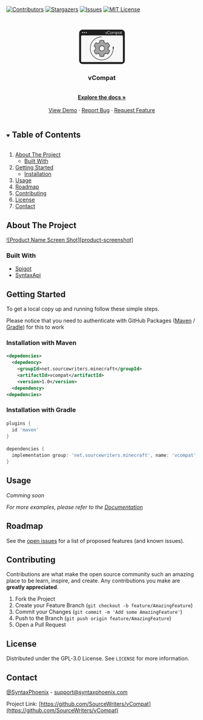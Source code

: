 <!--
*** Thanks for checking out the Best-README-Template. If you have a suggestion
*** that would make this better, please fork the vCompat and create a pull request
*** or simply open an issue with the tag "enhancement".
*** Thanks again! Now go create something AMAZING! :D
***
***
***
*** To avoid retyping too much info. Do a search and replace for the following:
*** SourceWriters, vCompat, twitter_handle, email, vCompat, project_description
-->



<!-- PROJECT SHIELDS -->
<!--
*** I'm using markdown "reference style" links for readability.
*** Reference links are enclosed in brackets [ ] instead of parentheses ( ).
*** See the bottom of this document for the declaration of the reference variables
*** for contributors-url, forks-url, etc. This is an optional, concise syntax you may use.
*** https://www.markdownguide.org/basic-syntax/#reference-style-links
-->
[![Contributors][contributors-shield]][contributors-url]
[![Stargazers][stars-shield]][stars-url]
[![Issues][issues-shield]][issues-url]
[![MIT License][license-shield]][license-url]



<!-- PROJECT LOGO -->
<br />
<p align="center">
  <a href="https://github.com/SourceWriters/vCompat">
    <img src="images/logo.png" alt="Logo" width="121" height="91">
  </a>

  <h3 align="center">vCompat</h3>

  <p align="center">
    <!-- TODO: project_description -->
    <br />
    <a href="https://confluence.syntaxphoenix.com/display/VCOMPAT"><strong>Explore the docs »</strong></a>
    <br />
    <br />
    <a href="https://github.com/SourceWriters/vCompat">View Demo</a>
    ·
    <a href="https://github.com/SourceWriters/vCompat/issues">Report Bug</a>
    ·
    <a href="https://github.com/SourceWriters/vCompat/issues">Request Feature</a>
  </p>
</p>



<!-- TABLE OF CONTENTS -->
<details open="open">
  <summary><h2 style="display: inline-block">Table of Contents</h2></summary>
  <ol>
    <li>
      <a href="#about-the-project">About The Project</a>
      <ul>
        <li><a href="#built-with">Built With</a></li>
      </ul>
    </li>
    <li>
      <a href="#getting-started">Getting Started</a>
      <ul>
        <li><a href="#installation">Installation</a></li>
      </ul>
    </li>
    <li><a href="#usage">Usage</a></li>
    <li><a href="#roadmap">Roadmap</a></li>
    <li><a href="#contributing">Contributing</a></li>
    <li><a href="#license">License</a></li>
    <li><a href="#contact">Contact</a></li>
  </ol>
</details>



<!-- ABOUT THE PROJECT -->
## About The Project

[![Product Name Screen Shot][product-screenshot]](https://example.com)


### Built With

* [Spigot]()
* [SyntaxApi]()

<!-- GETTING STARTED -->
## Getting Started

To get a local copy up and running follow these simple steps.

Please notice that you need to authenticate with GitHub Packages ([Maven](https://docs.github.com/en/packages/guides/configuring-apache-maven-for-use-with-github-packages#authenticating-to-github-packages) / [Gradle](https://docs.github.com/en/packages/guides/configuring-gradle-for-use-with-github-packages#authenticating-to-github-packages)) for this to work

### Installation with Maven

```XML
<depedencies>
  <depedency>
    <groupId>net.sourcewriters.minecraft</groupId>
    <artifactId>vcompat</artifactId>
    <version>1.0</version>
  <dependency>
<depedencies>
```

### Installation with Gradle

```Groovy
plugins {
  id 'maven'
}

dependencies {
  implementation group: 'net.sourcewriters.minecraft', name: 'vcompat', version: '1.0'
}
```

<!-- USAGE EXAMPLES -->
## Usage

_Comming soon_

_For more examples, please refer to the [Documentation](https://confluence.syntaxphoenix.com/display/VCOMPAT)_



<!-- ROADMAP -->
## Roadmap

See the [open issues](https://github.com/SourceWriters/vCompat/issues) for a list of proposed features (and known issues).



<!-- CONTRIBUTING -->
## Contributing

Contributions are what make the open source community such an amazing place to be learn, inspire, and create. Any contributions you make are **greatly appreciated**.

1. Fork the Project
2. Create your Feature Branch (`git checkout -b feature/AmazingFeature`)
3. Commit your Changes (`git commit -m 'Add some AmazingFeature'`)
4. Push to the Branch (`git push origin feature/AmazingFeature`)
5. Open a Pull Request



<!-- LICENSE -->
## License

Distributed under the GPL-3.0 License. See `LICENSE` for more information.



<!-- CONTACT -->
## Contact

[@SyntaxPhoenix](https://twitter.com/SyntaxPhoenix) - support@syntaxphoenix.com

Project Link: [https://github.com/SourceWriters/vCompat](https://github.com/SourceWriters/vCompat)





<!-- MARKDOWN LINKS & IMAGES -->
<!-- https://www.markdownguide.org/basic-syntax/#reference-style-links -->
[contributors-shield]: https://img.shields.io/github/contributors/SourceWriters/vCompat.svg?style=flat-square
[contributors-url]: https://github.com/SourceWriters/vCompat/graphs/contributors
[stars-shield]: https://img.shields.io/github/stars/SourceWriters/vCompat.svg?style=flat-square
[stars-url]: https://github.com/SourceWriters/vCompat/stargazers
[issues-shield]: https://img.shields.io/github/issues/SourceWriters/vCompat.svg?style=flat-square
[issues-url]: https://github.com/SourceWriters/vCompat/issues
[license-shield]: https://img.shields.io/github/license/SourceWriters/vCompat.svg?style=flat-square
[license-url]: https://github.com/SourceWriters/vCompat/blob/master/LICENSE
